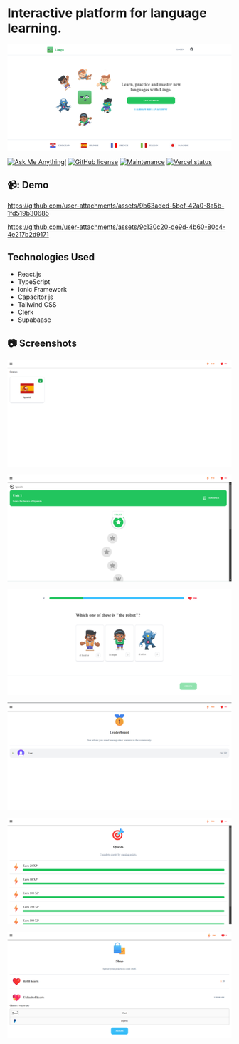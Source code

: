 <a name="readme-top"></a>

# Interactive platform for language learning.

![Lingo - Interactive platform for language learning.](/.github/images/image_main.png "Lingo - Interactive platform for language learning.")

[![Ask Me Anything!](https://flat.badgen.net/static/Ask%20me/anything?icon=github&color=black&scale=1.01)](https://github.com/Jayrajrodage "Ask Me Anything!")
[![GitHub license](https://flat.badgen.net/github/license/Jayrajrodage/Duolingo-clone?icon=github&color=black&scale=1.01)](https://github.com/Jayrajrodage/Duolingo-clone/blob/main/LICENSE "GitHub license")
[![Maintenance](https://flat.badgen.net/static/Maintained/yes?icon=github&color=black&scale=1.01)](https://github.com/Jayrajrodage/Duolingo-clone/commits/main "Maintenance")
[![Vercel status](https://img.shields.io/badge/Vercel-000000?style=for-the-badge&logo=vercel&logoColor=white)](https://lingo-clone.vercel.app/ "Vercel status")

<!-- Table of Contents -->
## 📹: Demo

https://github.com/user-attachments/assets/9b63aded-5bef-42a0-8a5b-1fd519b30685

https://github.com/user-attachments/assets/9c130c20-de9d-4b60-80c4-4e217b2d9171

## Technologies Used
  - React.js
  - TypeScript
  - Ionic Framework
  - Capacitor js
  - Tailwind CSS
  - Clerk
  - Supabaase


## :camera: Screenshots

![Courses](/.github/images/img1.png "Courses")

![Learn](/.github/images/img2.png "Learn")

![Quiz](/.github/images/img3.png "Quiz")

![Leaderboard](/.github/images/img4.png "Leaderboard")

![Quest](/.github/images/img5.png "Quest")

![Shop](/.github/images/img6.png "Shop")
